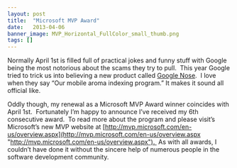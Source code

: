 ```yaml
---
layout: post
title:  "Microsoft MVP Award"
date:   2013-04-06
banner_image: MVP_Horizontal_FullColor_small_thumb.png
tags: []
---
```


Normally April 1st is filled full of practical jokes and funny stuff with Google being the most notorious about the scams they try to pull.  This year Google tried to trick us into believing a new product called [Google Nose](http://www.youtube.com/watch?v=VFbYadm_mrw&hl=en).  I love when they say “Our mobile aroma indexing program.” It makes it sound all official like.

Oddly though, my renewal as a Microsoft MVP Award winner coincides with April 1st.  Fortunately I’m happy to announce I’ve received my 6th consecutive award.  To read more about the program and please visit’s Microsoft’s new MVP website at [http://mvp.microsoft.com/en-us/overview.aspx](http://mvp.microsoft.com/en-us/overview.aspx "http://mvp.microsoft.com/en-us/overview.aspx").  As with all awards, I couldn’t have done it without the sincere help of numerous people in the software development community.


